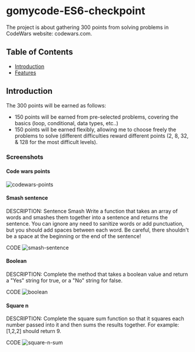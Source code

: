 # gomycode-ES6-checkpoint

The project is about gathering 300 points from solving problems in CodeWars website: codewars.com. 

## Table of Contents

- [Introduction](#introduction)
- [Features](#features)

## Introduction
The 300 points will be earned as follows:

- 150 points will be earned from pre-selected problems, covering the basics (loop, conditional, data types, etc..)
- 150 points will be earned flexibly, allowing me to choose freely the problems to solve (different difficulties reward different points (2, 8, 32, & 128 for the most difficult levels).

### Screenshots

#### Code wars points
![codewars-points ](https://github.com/elamuhombe/gomycode-ES6-checkpoint/assets/10416177/1e0ca4db-d85e-4bbf-8cb1-910f1706e29f)


#### Smash sentence
DESCRIPTION:
Sentence Smash
Write a function that takes an array of words and smashes them together into a sentence and returns the sentence. You can ignore any need to sanitize words or add punctuation, but you should add spaces between each word. Be careful, there shouldn't be a space at the beginning or the end of the sentence!

CODE
![smash-sentence](https://github.com/elamuhombe/gomycode-ES6-checkpoint/assets/10416177/7a92a21d-4ea3-48e9-a09f-4448860aa430)

#### Boolean
DESCRIPTION:
Complete the method that takes a boolean value and return a "Yes" string for true, or a "No" string for false.

CODE
![boolean ](https://github.com/elamuhombe/gomycode-ES6-checkpoint/assets/10416177/12c03671-cf89-4b31-b531-1a505a712f08)

#### Square n
DESCRIPTION:
Complete the square sum function so that it squares each number passed into it and then sums the results together.
For example: [1,2,2] should return 9.

CODE
![square-n-sum](https://github.com/elamuhombe/gomycode-ES6-checkpoint/assets/10416177/715a1512-6140-47c3-9d70-d90b78f855b0)


